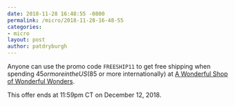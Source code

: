 ```yaml
---
date: 2018-11-28 16:48:55 -0800
permalink: /micro/2018-11-28-16-48-55
categories:
- micro
layout: post
author: patdryburgh
---
```


Anyone can use the promo code `FREESHIP11` to get free shipping when spending $45 or more in the US ($85 or more internationally) at [A Wonderful Shop of Wonderful Wonders](http://awonderful.shop).

This offer ends at 11:59pm CT on December 12, 2018.